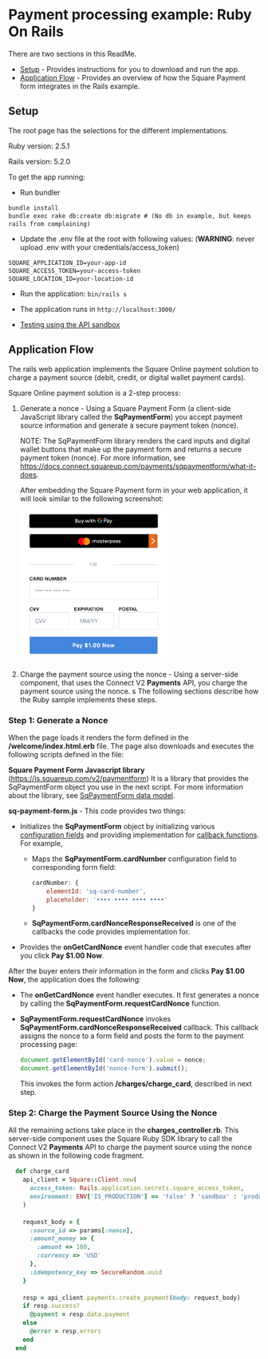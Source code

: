 # Payment processing example: Ruby On Rails


There are two sections in this ReadMe.

* [Setup](#setup) - Provides instructions for you to download and run the app.
* [Application Flow](#application-flow) - Provides an overview of how the Square Payment form integrates in the Rails example.

## Setup

The root page has the selections for the different implementations.

Ruby version: 2.5.1

Rails version: 5.2.0

To get the app running:

* Run bundler

```
bundle install
bundle exec rake db:create db:migrate # (No db in example, but keeps rails from complaining)
```

* Update the .env file at the root with following values:
(<b>WARNING</b>: never upload .env with your credentials/access_token)

```
SQUARE_APPLICATION_ID=your-app-id
SQUARE_ACCESS_TOKEN=your-access-token
SQUARE_LOCATION_ID=your-location-id
```

* Run the application: `bin/rails s`

* The application runs in `http://localhost:3000/`

* [Testing using the API sandbox](https://docs.connect.squareup.com/articles/using-sandbox)

## Application Flow

The rails web application implements the Square Online payment solution to charge a payment source (debit, credit, or digital wallet payment cards).

Square Online payment solution is a 2-step process: 

1. Generate a nonce -  Using a Square Payment Form (a client-side JavaScript library 
called the **SqPaymentForm**) you accept payment source information and generate a secure payment token (nonce).

    NOTE: The SqPaymentForm library renders the card inputs and digital wallet buttons that make up the payment form and returns a secure payment token (nonce). For more information, see https://docs.connect.squareup.com/payments/sqpaymentform/what-it-does.

    After embedding the Square Payment form in your web application, it will look similar to the following screenshot:

    <img src="./PaymentFormExampleRuby.png" width="300"/>

2. Charge the payment source using the nonce - Using a server-side component, that uses the Connect V2 
**Payments** API, you charge the payment source using the nonce.
s
The following sections describe how the Ruby sample implements these steps.

### Step 1: Generate a Nonce

When the page loads it renders the form defined in the **/welcome/index.html.erb** file. The page also downloads and executes the following scripts defined in the file:

 **Square Payment Form Javascript library** (https://js.squareup.com/v2/paymentform) It is a library that provides the SqPaymentForm object you use in the next script. For more information about the library, see [SqPaymentForm data model](https://docs.connect.squareup.com/api/paymentform#navsection-paymentform). 

**sq-payment-form.js** - This code provides two things:

* Initializes the **SqPaymentForm** object by initializing various 
[configuration fields](https://docs.connect.squareup.com/api/paymentform#paymentform-configurationfields) and providing implementation for [callback functions](https://docs.connect.squareup.com/api/paymentform#_callbackfunctions_detail). For example,

    * Maps the **SqPaymentForm.cardNumber** configuration field to corresponding form field:  

        ```javascript
        cardNumber: {
            elementId: 'sq-card-number',               
            placeholder: '•••• •••• •••• ••••'
        }
        ```
    * **SqPaymentForm.cardNonceResponseReceived** is one of the callbacks the code provides implementation for. 

* Provides the **onGetCardNonce** event handler code that executes after you click **Pay $1.00 Now**.

After the buyer enters their information in the form and clicks **Pay $1.00 Now**, the application does the following: 

* The **onGetCardNonce** event handler executes. It first generates a nonce by calling the **SqPaymentForm.requestCardNonce** function.
* **SqPaymentForm.requestCardNonce** invokes **SqPaymentForm.cardNonceResponseReceived** callback. This callback  assigns the nonce to a form field and posts the form to the payment processing page:

    ```javascript
    document.getElementById('card-nonce').value = nonce;
    document.getElementById('nonce-form').submit();  
    ```

    This invokes the form action **/charges/charge_card**, described in next step.

### Step 2: Charge the Payment Source Using the Nonce 
All the remaining actions take place in the **charges_controller.rb**.  This server-side component uses the Square Ruby SDK library to call the Connect V2 **Payments** API to charge the payment source using the nonce as shown in the following code fragment. 
```ruby
  def charge_card
    api_client = Square::Client.new(
      access_token: Rails.application.secrets.square_access_token,
      environment: ENV['IS_PRODUCTION'] == 'false' ? 'sandbox' : 'production'
    )

    request_body = {
      :source_id => params[:nonce],
      :amount_money => {
        :amount => 100,
        :currency => 'USD'
      },
      :idempotency_key => SecureRandom.uuid
    }

    resp = api_client.payments.create_payment(body: request_body)
    if resp.success?
      @payment = resp.data.payment
    else
      @error = resp.errors
    end
  end
```	
